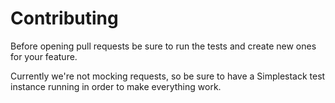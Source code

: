 # Contributing

Before opening pull requests be sure to run the tests and create new
ones for your feature.

Currently we're not mocking requests, so be sure to have a Simplestack
test instance running in order to make everything work.
